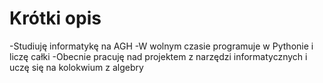 # Krótki opis
-Studiuję informatykę na AGH
-W wolnym czasie programuje w Pythonie i liczę całki
-Obecnie pracuję nad projektem z narzędzi informatycznych i uczę się na kolokwium z algebry
